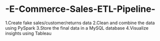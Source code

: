 # -E-Commerce-Sales-ETL-Pipeline-
1.Create fake sales/customer/returns data  2.Clean and combine the data using PySpark  3.Store the final data in a MySQL database  4.Visualize insights using Tableau
